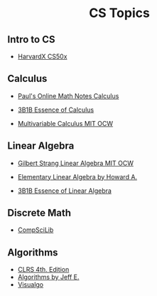 <h1 align="center">
    CS Topics
</h1>

## Intro to CS
- [HarvardX CS50x](https://learning.edx.org/course/course-v1:HarvardX+CS50+X/home)

## Calculus
- [Paul's Online Math Notes Calculus](https://tutorial.math.lamar.edu/Classes/CalcI/CalcI.aspx)

- [3B1B Essence of Calculus](https://youtube.com/playlist?list=PLZHQObOWTQDMsr9K-rj53DwVRMYO3t5Yr&si=QGRXkjzGecnKKGrt)

- [Multivariable Calculus MIT OCW](https://ocw.mit.edu/courses/18-02sc-multivariable-calculus-fall-2010/)

## Linear Algebra
- [Gilbert Strang Linear Algebra MIT OCW](https://ocw.mit.edu/courses/18-06-linear-algebra-spring-2010/)

- [Elementary Linear Algebra by Howard A.](https://industri.fatek.unpatti.ac.id/wp-content/uploads/2019/03/037-Elementary-Linear-Algebra-Applications-Version-Howard-Anton-Chris-Rorres-Edisi-1-2013.pdf)

- [3B1B Essence of Linear Algebra](https://www.youtube.com/playlist?list=PLZHQObOWTQDPD3MizzM2xVFitgF8hE_ab)


## Discrete Math
- [CompSciLib](https://www.compscilib.com/search/discrete-math)

## Algorithms
- [CLRS 4th. Edition](https://dl.ebooksworld.ir/books/Introduction.to.Algorithms.4th.Leiserson.Stein.Rivest.Cormen.MIT.Press.9780262046305.EBooksWorld.ir.pdf)
- [Algorithms by Jeff E.](https://jeffe.cs.illinois.edu/teaching/algorithms/)
- [Visualgo](https://visualgo.net/en)
